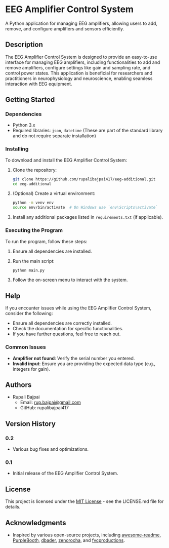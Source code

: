 # EEG Amplifier Control System

A Python application for managing EEG amplifiers, allowing users to add, remove, and configure amplifiers and sensors efficiently.

## Description

The EEG Amplifier Control System is designed to provide an easy-to-use interface for managing EEG amplifiers, including functionalities to add and remove amplifiers, configure settings like gain and sampling rate, and control power states. This application is beneficial for researchers and practitioners in neurophysiology and neuroscience, enabling seamless interaction with EEG equipment.

## Getting Started

### Dependencies

- Python 3.x
- Required libraries: `json`, `datetime` (These are part of the standard library and do not require separate installation)

### Installing

To download and install the EEG Amplifier Control System:

1. Clone the repository:
    ```bash
    git clone https://github.com/rupalibajpai417/eeg-additional.git
    cd eeg-additional
    ```

2. (Optional) Create a virtual environment:
    ```bash
    python -m venv env
    source env/bin/activate  # On Windows use `env\Scripts\activate`
    ```

3. Install any additional packages listed in `requirements.txt` (if applicable).

### Executing the Program

To run the program, follow these steps:

1. Ensure all dependencies are installed.
2. Run the main script:
    ```bash
    python main.py
    ```

3. Follow the on-screen menu to interact with the system.

## Help

If you encounter issues while using the EEG Amplifier Control System, consider the following:

- Ensure all dependencies are correctly installed.
- Check the documentation for specific functionalities.
- If you have further questions, feel free to reach out.

### Common Issues

- **Amplifier not found**: Verify the serial number you entered.
- **Invalid input**: Ensure you are providing the expected data type (e.g., integers for gain).

## Authors

- Rupali Bajpai
  - Email: rup.bajpai@gmail.com
  - GitHub: rupalibajpai417

## Version History

### 0.2
- Various bug fixes and optimizations.

### 0.1
- Initial release of the EEG Amplifier Control System.

## License

This project is licensed under the [MIT License](https://choosealicense.com/licenses/mit/) - see the LICENSE.md file for details.

## Acknowledgments

- Inspired by various open-source projects, including [awesome-readme](https://github.com/matiassingers/awesome-readme), [PurpleBooth](https://github.com/PurpleBooth), [dbader](https://github.com/dbader), [zenorocha](https://github.com/zenorocha), and [fvcproductions](https://github.com/fvcproductions).
